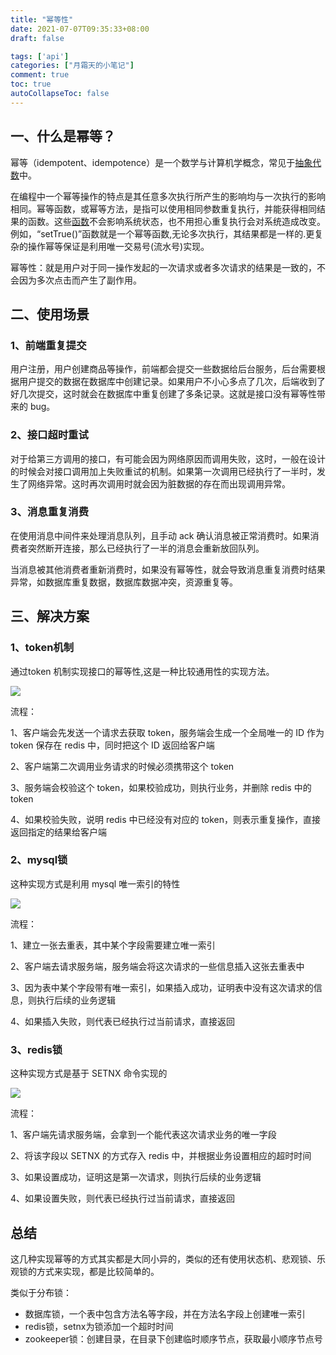 ```yaml
---
title: "幂等性"
date: 2021-07-07T09:35:33+08:00
draft: false

tags: ['api']
categories: ["月霜天的小笔记"]
comment: true
toc: true
autoCollapseToc: false
---
```


## 一、什么是幂等？

幂等（idempotent、idempotence）是一个数学与计算机学概念，常见于[抽象代数](https://baike.baidu.com/item/抽象代数/1537111)中。

在编程中一个幂等操作的特点是其任意多次执行所产生的影响均与一次执行的影响相同。幂等函数，或幂等方法，是指可以使用相同参数重复执行，并能获得相同结果的函数。这些[函数](https://baike.baidu.com/item/函数/301912)不会影响系统状态，也不用担心重复执行会对系统造成改变。例如，“setTrue()”函数就是一个幂等函数,无论多次执行，其结果都是一样的.更复杂的操作幂等保证是利用唯一交易号(流水号)实现。

幂等性：就是用户对于同一操作发起的一次请求或者多次请求的结果是一致的，不会因为多次点击而产生了副作用。

## 二、使用场景

### 1、前端重复提交

用户注册，用户创建商品等操作，前端都会提交一些数据给后台服务，后台需要根据用户提交的数据在数据库中创建记录。如果用户不小心多点了几次，后端收到了好几次提交，这时就会在数据库中重复创建了多条记录。这就是接口没有幂等性带来的 bug。

### 2、接口超时重试

对于给第三方调用的接口，有可能会因为网络原因而调用失败，这时，一般在设计的时候会对接口调用加上失败重试的机制。如果第一次调用已经执行了一半时，发生了网络异常。这时再次调用时就会因为脏数据的存在而出现调用异常。

### 3、消息重复消费

在使用消息中间件来处理消息队列，且手动 ack 确认消息被正常消费时。如果消费者突然断开连接，那么已经执行了一半的消息会重新放回队列。

当消息被其他消费者重新消费时，如果没有幂等性，就会导致消息重复消费时结果异常，如数据库重复数据，数据库数据冲突，资源重复等。

## 三、解决方案

### 1、token机制

通过token 机制实现接口的幂等性,这是一种比较通用性的实现方法。

![](https://cdn.jsdelivr.net/gh/betterfor/cloudImage/images/2021/07/07/2056765809.png)

流程：

1、客户端会先发送一个请求去获取 token，服务端会生成一个全局唯一的 ID 作为 token 保存在 redis 中，同时把这个 ID 返回给客户端

2、客户端第二次调用业务请求的时候必须携带这个 token

3、服务端会校验这个 token，如果校验成功，则执行业务，并删除 redis 中的 token

4、如果校验失败，说明 redis 中已经没有对应的 token，则表示重复操作，直接返回指定的结果给客户端

### 2、mysql锁

这种实现方式是利用 mysql 唯一索引的特性

![](https://cdn.jsdelivr.net/gh/betterfor/cloudImage/images/2021/07/07/3238177408.png)

流程：

1、建立一张去重表，其中某个字段需要建立唯一索引

2、客户端去请求服务端，服务端会将这次请求的一些信息插入这张去重表中

3、因为表中某个字段带有唯一索引，如果插入成功，证明表中没有这次请求的信息，则执行后续的业务逻辑

4、如果插入失败，则代表已经执行过当前请求，直接返回

### 3、redis锁

这种实现方式是基于 SETNX 命令实现的

![](https://cdn.jsdelivr.net/gh/betterfor/cloudImage/images/2021/07/07/910987620.png)

流程：

1、客户端先请求服务端，会拿到一个能代表这次请求业务的唯一字段

2、将该字段以 SETNX 的方式存入 redis 中，并根据业务设置相应的超时时间

3、如果设置成功，证明这是第一次请求，则执行后续的业务逻辑

4、如果设置失败，则代表已经执行过当前请求，直接返回

## 总结

这几种实现幂等的方式其实都是大同小异的，类似的还有使用状态机、悲观锁、乐观锁的方式来实现，都是比较简单的。

类似于分布锁：

- 数据库锁，一个表中包含方法名等字段，并在方法名字段上创建唯一索引
- redis锁，setnx为锁添加一个超时时间
- zookeeper锁：创建目录，在目录下创建临时顺序节点，获取最小顺序节点号